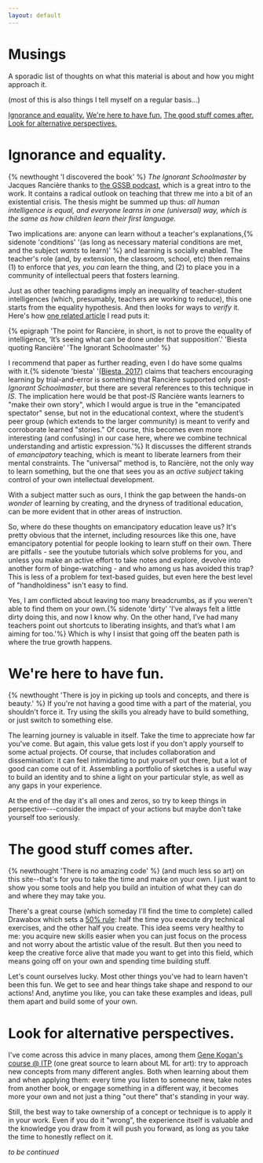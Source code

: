 ```yaml
---
layout: default
---
```


# Musings<!-- omit in toc -->

A sporadic list of thoughts on what this material is about and how you might approach it.

(most of this is also things I tell myself on a regular basis...)

[Ignorance and equality.](#ignorance-and-equality) [We're here to have fun.](#were-here-to-have-fun) [The good stuff comes after.](#the-good-stuff-comes-after)  [Look for alternative perspectives.](#look-for-alternative-perspectives)

# Ignorance and equality.

{% newthought 'I discovered the book' %} *The Ignorant Schoolmaster* by Jacques Rancière thanks to [the GSSB podcast](https://rangedtouch.com/2021/10/27/40-ranciere-the-ignorant-schoolmaster/), which is a great intro to the work. It contains a radical outlook on teaching that threw me into a bit of an existential crisis. The thesis might be summed up thus: *all human intelligence is equal, and everyone learns in one (universal) way, which is the same as how children learn their first language.*

Two implications are: anyone can learn without a teacher's explanations,{% sidenote 'conditions' '(as long as necessary material conditions are met, and the subject *wants* to learn)' %} and learning is socially enabled. The teacher's role (and, by extension, the classroom, school, etc) then remains (1) to enforce that *yes, you can* learn the thing, and (2) to place you in a community of intellectual peers that fosters learning.

Just as other teaching paradigms imply an inequality of teacher-student intelligences (which, presumably, teachers are working to reduce), this one starts from the equality hypothesis. And then looks for ways to *verify* it. Here's how [one related article](https://journals.sagepub.com/doi/10.1177/1478210316681202) I read puts it:

{% epigraph 'The point for Rancière, in short, is not to prove the equality of intelligence, ‘It’s seeing what can be done under that supposition’.' 'Biesta quoting Rancière' 'The Ignorant Schoolmaster' %}

I recommend that paper as further reading, even I do have some qualms with it.{% sidenote 'biesta' '[(Biesta, 2017)](https://journals.sagepub.com/doi/10.1177/1478210316681202) claims that teachers encouraging learning by trial-and-error is something that Rancière supported only post-*Ignorant Schoolmaster*, but there are several references to this technique in *IS*. The implication here would be that post-*IS* Rancière wants learners to "make their own story", which I would argue is true in the "emancipated spectator" sense, but not in the educational context, where the student’s peer group (which extends to the larger community) is meant to verify and corroborate learned "stories." Of course, this becomes even more interesting (and confusing) in our case here, where we combine technical understanding and artistic expression.'%}
It discusses the different strands of *emancipatory* teaching, which is meant to liberate learners from their mental constraints. The "universal" method is, to Rancière, not the only way to learn something, but the one that sees you as an *active subject* taking control of your own intellectual development.

With a subject matter such as ours, I think the gap between the hands-on *wonder* of learning by creating, and the dryness of traditional education, can be more evident that in other areas of instruction.

So, where do these thoughts on emancipatory education leave us? It's pretty obvious that the internet, including resources like this one, have emancipatory potential for people looking to learn stuff on their own. There are pitfalls - see the youtube tutorials which solve problems for you, and unless you make an active effort to take notes and explore, devolve into another form of binge-watching - and who among us has avoided this trap? This is less of a problem for text-based guides, but even here the best level of "handholdiness" isn't easy to find.

Yes, I am conflicted about leaving too many breadcrumbs, as if you weren't able to find them on your own.{% sidenote 'dirty' 'I’ve always felt a little dirty doing this, and now I know why. On the other hand, I’ve had many teachers point out shortcuts to liberating insights, and that’s what I am aiming for too.'%} Which is why I insist that going off the beaten path is where the true growth happens.

# We're here to have fun.

{% newthought 'There is joy in picking up tools and concepts, and there is beauty.' %} If you're not having a good time with a part of the material, you shouldn't force it. Try using the skills you already have to build something, or just switch to something else.

The learning journey is valuable in itself. Take the time to appreciate how far you've come. But again, this value gets lost if you don't apply yourself to some actual projects. Of course, that includes collaboration and dissemination: it can feel intimidating to put yourself out there, but a lot of good can come out of it. Assembling a portfolio of sketches is a useful way to build an identity and to shine a light on your particular style, as well as any gaps in your experience.

At the end of the day it's all ones and zeros, so try to keep things in perspective---consider the impact of your actions but maybe don't take yourself too seriously.

# The good stuff comes after.

{% newthought 'There is no amazing code' %} (and much less so art) on this site--that's for you to take the time and make on your own. I just want to show you some tools and help you build an intuition of what they can do and where they may take you.

There's a great course (which someday I'll find the time to complete) called Drawabox which sets a [50% rule](https://drawabox.com/lesson/0/2/50percent): half the time you execute dry technical exercises, and the other half you create. This idea seems very healthy to me: you acquire new skills easier when you can just focus on the process and not worry about the artistic value of the result. But then you need to keep the creative force alive that made you want to get into this field, which means going off on your own and spending time building stuff.

Let's count ourselves lucky. Most other things you've had to learn haven't been this fun. We get to see and hear things take shape and respond to our actions! And, anytime you like, you can take these examples and ideas, pull them apart and build some of your own.

# Look for alternative perspectives.

I've come across this advice in many places, among them [Gene Kogan's course @ ITP](https://ml4a.github.io/classes/itp-F18/) (one great source to learn about ML for art): try to approach new concepts from many different angles. Both when learning about them and when applying them: every time you listen to someone new, take notes from another book, or engage something in a different way, it becomes more your own and not just a thing "out there" that's standing in your way.

Still, the best way to take ownership of a concept or technique is to apply it in your work. Even if you do it "wrong", the experience itself is valuable and the knowledge you draw from it will push you forward, as long as you take the time to honestly reflect on it.

*to be continued*